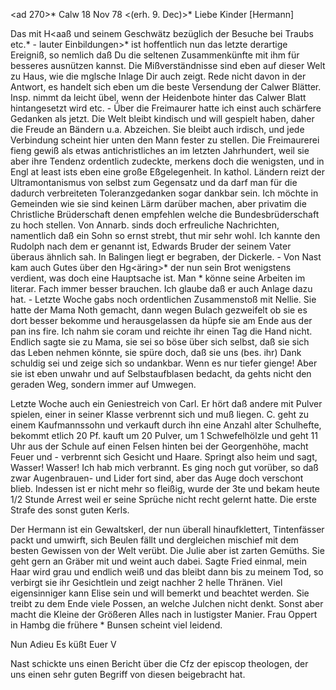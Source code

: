 <ad 270>* Calw 18 Nov 78
 <(erh. 9. Dec)>*
Liebe Kinder [Hermann]

Das mit H<aaß und seinem Geschwätz bezüglich der Besuche bei Traubs etc.* - lauter Einbildungen>* ist hoffentlich nun das letzte derartige Ereigniß, so nemlich daß Du die seltenen Zusammenkünfte mit ihm für besseres ausnützen kannst. Die Mißverständnisse sind eben auf dieser Welt zu Haus, wie die mglsche Inlage Dir auch zeigt. Rede nicht davon in der Antwort, es handelt sich eben um die beste Versendung der Calwer Blätter. Insp. nimmt da leicht übel, wenn der Heidenbote hinter das Calwer Blatt hintangesetzt wird etc. - Über die Freimaurer hatte ich einst auch schärfere Gedanken als jetzt. Die Welt bleibt kindisch und will gespielt haben, daher die Freude an Bändern u.a. Abzeichen. Sie bleibt auch irdisch, und jede Verbindung scheint hier unten den Mann fester zu stellen. Die Freimaurerei fieng gewiß als etwas antichristliches an im letzten Jahrhundert, weil sie aber ihre Tendenz ordentlich zudeckte, merkens doch die wenigsten, und in Engl at least ists eben eine große Eßgelegenheit. In kathol. Ländern reizt der Ultramontanismus von selbst zum Gegensatz und da darf man für die dadurch verbreiteten Toleranzgedanken sogar dankbar sein. Ich möchte in Gemeinden wie sie sind keinen Lärm darüber machen, aber privatim die Christliche Brüderschaft denen empfehlen welche die Bundesbrüderschaft zu hoch stellen. 
Von Annarb. sinds doch erfreuliche Nachrichten, namentlich daß ein Sohn so ernst strebt, thut mir sehr wohl. Ich kannte den Rudolph nach dem er genannt ist, Edwards Bruder der seinem Vater überaus ähnlich sah. In Balingen liegt er begraben, der Dickerle. - Von Nast kam auch Gutes über den Hg<äring>* der nun sein Brot wenigstens verdient, was doch eine Hauptsache ist. Man <Dr Liebhart>* könne seine Arbeiten im literar. Fach immer besser brauchen. Ich glaube daß er auch Anlage dazu hat. - Letzte Woche gabs noch ordentlichen Zusammenstoß mit Nellie. Sie hatte der Mama Noth gemacht, dann wegen Bulach gezweifelt ob sie es dort besser bekomme und herausgelassen da hüpfe sie am Ende aus der pan ins fire. Ich nahm sie coram und reichte ihr einen Tag die Hand nicht. Endlich sagte sie zu Mama, sie sei so böse über sich selbst, daß sie sich das Leben nehmen könnte, sie spüre doch, daß sie uns (bes. ihr) Dank schuldig sei und zeige sich so undankbar. Wenn es nur tiefer gienge! Aber sie ist eben unwahr und auf Selbstaufblasen bedacht, da gehts nicht den geraden Weg, sondern immer auf Umwegen.

Letzte Woche auch ein Geniestreich von Carl. Er hört daß andere mit Pulver spielen, einer in seiner Klasse verbrennt sich und muß liegen. C. geht zu einem Kaufmannssohn und verkauft durch ihn eine Anzahl alter Schulhefte, bekommt etlich 20 Pf. kauft um 20 Pulver, um 1 Schwefelhölzle und geht 11 Uhr aus der Schule auf einen Felsen hinten bei der Georgenhöhe, macht Feuer und - verbrennt sich Gesicht und Haare. Springt also heim und sagt, Wasser! Wasser! Ich hab mich verbrannt. Es ging noch gut vorüber, so daß zwar Augenbrauen- und Lider fort sind, aber das Auge doch verschont blieb. Indessen ist er nicht mehr so fleißig, wurde der 3te und bekam heute 1/2 Stunde Arrest weil er seine Sprüche nicht recht gelernt hatte. Die erste Strafe des sonst guten Kerls.

Der Hermann ist ein Gewaltskerl, der nun überall hinaufklettert, Tintenfässer packt und umwirft, sich Beulen fällt und dergleichen mischief mit dem besten Gewissen von der Welt verübt. Die Julie aber ist zarten Gemüths. Sie geht gern an Gräber mit und weint auch dabei. Sagte Fried einmal, mein Haar wird grau und endlich weiß und das bleibt dann bis zu meinem Tod, so verbirgt sie ihr Gesichtlein und zeigt nachher 2 helle Thränen. Viel eigensinniger kann Elise sein und will bemerkt und beachtet werden. Sie treibt zu dem Ende viele Possen, an welche Julchen nicht denkt. Sonst aber macht die Kleine der Größeren Alles nach in lustigster Manier. Frau Oppert in Hambg die frühere <Olga>* Bunsen scheint viel leidend.

 Nun Adieu Es küßt Euer V

Nast schickte uns einen Bericht über die Cfz der episcop theologen, der uns einen sehr guten Begriff von diesen beigebracht hat.
